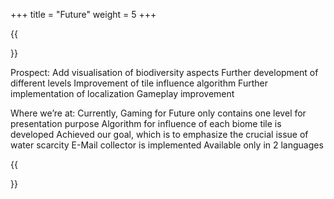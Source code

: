 +++
title = "Future"
weight = 5
+++

{{<section title="Future" >}}

Prospect:
Add visualisation of biodiversity
aspects
Further development of different
levels
Improvement of tile influence
algorithm
Further implementation of
localization
Gameplay improvement

Where we’re at:
Currently, Gaming for Future only
contains one level for presentation
purpose
Algorithm for influence of each
biome tile is developed
Achieved our goal, which is to
emphasize the crucial issue of
water scarcity
E-Mail collector is implemented
Available only in 2 languages

{{</section>}}
